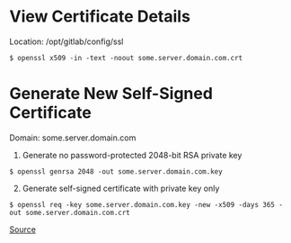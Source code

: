 # View Certificate Details
Location: /opt/gitlab/config/ssl
```shell
$ openssl x509 -in -text -noout some.server.domain.com.crt
```
# Generate New Self-Signed Certificate
Domain: some.server.domain.com

1. Generate no password-protected 2048-bit RSA private key
```
$ openssl genrsa 2048 -out some.server.domain.com.key
```
2. Generate self-signed certificate with private key only
```
$ openssl req -key some.server.domain.com.key -new -x509 -days 365 -out some.server.domain.com.crt
```
[Source](https://www.baeldung.com/openssl-self-signed-cert)
